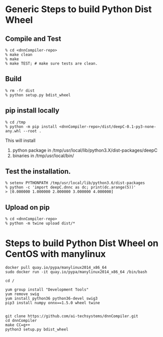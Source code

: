# Generic Steps to build Python Dist Wheel

## Compile and Test

```
% cd <dnnCompiler-repo>
% make clean
% make
% make TEST; # make sure tests are clean.
```

## Build

```
% rm -fr dist
% python setup.py bdist_wheel
```

## pip install locally

```
% cd /tmp
% python -m pip install <dnnCompiler-repo>/dist/deepC-0.1-py3-none-any.whl --root .
```
This will install 
1. python package in /tmp/usr/local/lib/python3.X/dist-packages/deepC
1. binaries in /tmp/usr/local/bin/

## Test the installation.
```
% setenv PYTHONPATH /tmp/usr/local/lib/python3.6/dist-packages
% python -c 'import deepC.dnnc as dc; print(dc.arange(5))'
> [0.000000 1.000000 2.000000 3.000000 4.000000]
```

## Upload on pip
```
% cd <dnnCompiler-repo>
% python -m twine upload dist/*
```


Steps to build Python Dist Wheel on CentOS with manylinux
===================================================
```
docker pull quay.io/pypa/manylinux2014_x86_64
sudo docker run -it quay.io/pypa/manylinux2014_x86_64 /bin/bash

cd /

yum group install "Development Tools"
yum remove swig
yum install python36 python36-devel swig3
pip3 install numpy onnx==1.5.0 wheel twine


git clone https://github.com/ai-techsystems/dnnCompiler.git
cd dnnCompiler
make CC=g++
python3 setup.py bdist_wheel
```

